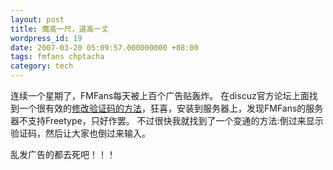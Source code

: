 ```yaml
---
layout: post
title: 魔高一尺，道高一丈
wordpress_id: 19
date: 2007-03-20 05:09:57.000000000 +08:00
tags: fmfans chptacha
category: tech
---
```

连续一个星期了，FMFans每天被上百个广告贴轰炸。
在discuz官方论坛上面找到一个很有效的[修改验证码的方法](http://www.discuz.net/viewthread.php?tid=539344&highlight=%25B9%25E3%25B8%25E6)，狂喜，安装到服务器上，发现FMFans的服务器不支持Freetype，只好作罢。
不过很快我就找到了一个变通的方法:倒过来显示验证码，然后让大家也倒过来输入。

乱发广告的都去死吧！！！
